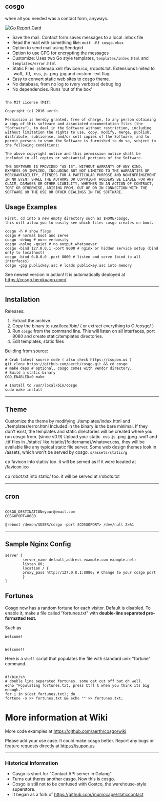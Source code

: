 ## cosgo
when all you needed was a contact form, anyways.

[![Go Report Card](https://goreportcard.com/badge/github.com/aerth/cosgo)](https://goreportcard.com/report/github.com/aerth/cosgo)

* Save the mail: Contact form saves messages to a local .mbox file
* Read the mail with something like: `mutt -Rf cosgo.mbox`
* Option to send mail using Sendgrid
* Option to use GPG for encrypting the messages
* Customize: Uses two Go style templates, `templates/index.html` and `templates/error.html`
* Static Files: /sitemap.xml /favicon.ico, /robots.txt. Extensions limited to .woff, .ttf, .css, .js .png .jpg and custom -ext flag
* Easy to convert static web sites to cosgo theme.
* No database, from no log to (very verbose) debug log
* No dependencies. Runs 'out of the box'

```

The MIT License (MIT)

Copyright (c) 2016 aerth

Permission is hereby granted, free of charge, to any person obtaining a copy of this software and associated documentation files (the "Software"), to deal in the Software without restriction, including without limitation the rights to use, copy, modify, merge, publish, distribute, sublicense, and/or sell copies of the Software, and to permit persons to whom the Software is furnished to do so, subject to the following conditions:

The above copyright notice and this permission notice shall be included in all copies or substantial portions of the Software.

THE SOFTWARE IS PROVIDED "AS IS", WITHOUT WARRANTY OF ANY KIND, EXPRESS OR IMPLIED, INCLUDING BUT NOT LIMITED TO THE WARRANTIES OF MERCHANTABILITY, FITNESS FOR A PARTICULAR PURPOSE AND NONINFRINGEMENT. IN NO EVENT SHALL THE AUTHORS OR COPYRIGHT HOLDERS BE LIABLE FOR ANY CLAIM, DAMAGES OR OTHER LIABILITY, WHETHER IN AN ACTION OF CONTRACT, TORT OR OTHERWISE, ARISING FROM, OUT OF OR IN CONNECTION WITH THE SOFTWARE OR THE USE OR OTHER DEALINGS IN THE SOFTWARE.

```

## Usage Examples

	First, cd into a new empty directory such as $HOME/cosgo, 
	this will allow you to easily see which files cosgo creates on boot.

```
cosgo -h # show flags
cosgo # normal boot and serve
cosgo -debug # more verbosity
cosgo -nolog -quiet # no output whatsoever
cosgo -bind 127.0.0.1 -port 8000 # nginx or hidden service setup (bind only to localhost)
cosgo -bind 0.0.0.0 -port 8000 # listen and serve (bind to all interfaces)
cosgo -gpg publickey.asc # loads publickey.asc into memory

```

See newest version in action! It is automatically deployed at https://cosgo.herokuapp.com/

-------

## Installation

Releases:

1. Extract the archive.
2. Copy the binary to /usr/local/bin/ ( or extract everything to C:/cosgo/ )
3. Run `cosgo` from the command line. This will listen on all interfaces, port 8080 and create static/templates directories.
4. Edit templates, static files

Building from source:

```
# Grab latest source code ( also check https://isupon.us )
git clone https://github.com/aerth/cosgo.git && cd cosgo
# make deps # optional, cosgo comes with vendor directory.
# Build a static binary
CGO_ENABLED=0 make

# Install to /usr/local/bin/cosgo
sudo make install

```

-------

## Theme

Customize the theme by modifying ./templates/index.html and ./templates/error.html
Included in the binary is the bare minimal.
If they don't exist, the templates and static directories will be created where you run cosgo from. (since v0.9)
Upload your static .css .js .png .jpeg .woff and .ttf files in ./static/ like /static/{foldername}/whatever.css, they will be available like any typical static file server. 
Some web design themes look in /assets, which won't be served by cosgo. `s/assets/static/g` 

cp favicon into static/ too. it will be served as if it were located at /favicon.ico

cp robot.txt into static/ too. it will be served at /robots.txt

-------

## cron
```cron

COSGO_DESTINATION=your@email.com
COSGOPORT=8080

@reboot /demon/$USER/cosgo -port $COSGOPORT> /dev/null 2>&1

```

-------


## Sample Nginx Config

```nginx
server {
        server_name default_address example.com example.net;
        listen 80;
        location / {
        proxy_pass http://127.0.0.1:8080; # Change to your cosgo port
        }
}

```

## Fortunes

Cosgo now has a random fortune for each visitor.
Default is disabled.
To enable it, make a file called "fortunes.txt" with **double-line separated pre-formatted text.**

Such as

```
Welcome!


Welcome!!
```
	 
Here is a `shell` script that populates the file with standard unix "fortune" command.
```

#!/bin/sh
# double line separated fortunes. some get cut off but oh well.
echo "Populating fortunes.txt, press Ctrl C when you think its big enough."
for i in $(cat fortunes.txt); do 
fortune -o >> fortunes.txt && echo "" >> fortunes.txt;

```

# More information at Wiki

More code examples at https://github.com/aerth/cosgo/wiki

Please add your use case. It could make cosgo better. Report any bugs or feature requests directly at https://isupon.us

-------

### Historical Information

* Casgo is short for "Contact API server in Golang"
* Turns out theres another casgo. Now this is cosgo.
* Cosgo is still not to be confused with Costco, the warehouse-style superstore.
* It began as a fork of https://github.com/munrocape/staticcontact
